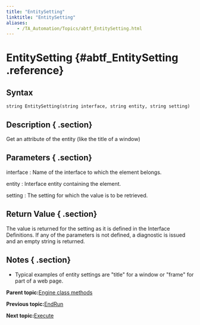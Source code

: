 ```yaml
--- 
title: "EntitySetting"
linktitle: "EntitySetting"
aliases: 
    - /TA_Automation/Topics/abtf_EntitySetting.html
---
```

# EntitySetting {#abtf_EntitySetting .reference}

## Syntax

`string EntitySetting(string interface, string entity, string setting)`

## Description { .section}

Get an attribute of the entity \(like the title of a window\)

## Parameters { .section}

interface
:   Name of the interface to which the element belongs.

entity
:   Interface entity containing the element.

setting
:   The setting for which the value is to be retrieved.

## Return Value { .section}

The value is returned for the setting as it is defined in the Interface Definitions. If any of the parameters is not defined, a diagnostic is issued and an empty string is returned.

## Notes { .section}

-   Typical examples of entity settings are "title" for a window or "frame" for part of a web page.

**Parent topic:**[Engine class methods](../../TA_Automation/Topics/abtf_Engine_classes.html)

**Previous topic:**[EndRun](../../TA_Automation/Topics/abtf_EndRun.html)

**Next topic:**[Execute](../../TA_Automation/Topics/abtf_Execute.html)

